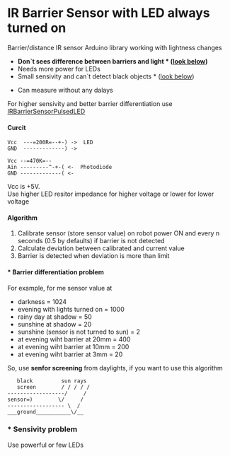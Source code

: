 # IR Barrier Sensor with LED always turned on

Barrier/distance IR sensor Arduino library  working with lightness changes

 - **Don`t sees difference between barriers and light * ([look below](#-barrier-differentiation-problem))**<br/>
 - Needs more power for LEDs<br/>
 - Small sensivity and can`t detect black objects * ([look below](#-sensivity-problem))<br/>
 + Can measure without any dalays<br/>

For higher sensivity and better barrier differentiation use <a href="https://github.com/el-fuego/IRBarrierSensorPulsedLED">IRBarrierSensorPulsedLED</a>

#### Curcit
```
Vcc  ---=200R=--+-) ->  LED
GND  -------------) ->

Vcc --=470K=--
Ain ---------^-+-( <-  Photodiode
GND -------------( <-
```
Vcc is +5V. <br/>
Use higher LED resitor impedance for higher voltage or lower for lower voltage

#### Algorithm
1. Calibrate sensor (store sensor value) on robot power ON and every n seconds (0.5 by defaults) if barrier is not detected
2. Calculate deviation between calibrated and current value
3. Barrier is detected when deviation is more than limit

#### * Barrier differentiation problem
For example, for me sensor value at 
* darkness = 1024
* evening with lights turned on = 1000
* rainy day at shadow = 50
* sunshine at shadow = 20
* sunshine (sensor is not turned to sun) = 2
* at evening wiht barrier at 20mm = 400
* at evening wiht barrier at 10mm = 200
* at evening wiht barrier at 3mm = 20

So, use **senfor screening** from daylights, if you want to use this algorithm

```
   black         sun rays
   screen        / / / / /
------------------/     /
sensor=)        \/     /
------------------ \  /
___ground___________\/__
```

### * Sensivity problem
Use powerful or few LEDs
